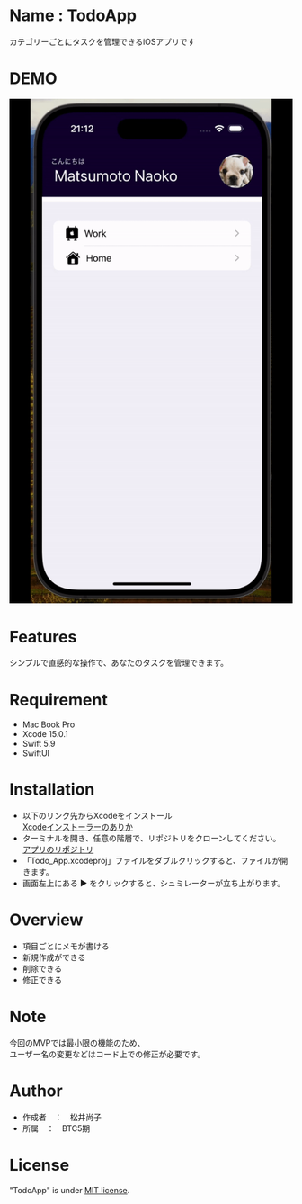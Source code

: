 # Name : TodoApp

カテゴリーごとにタスクを管理できるiOSアプリです

# DEMO

![demo](todoApp_Demo.gif)

# Features

シンプルで直感的な操作で、あなたのタスクを管理できます。

# Requirement

* Mac Book Pro
* Xcode 15.0.1
* Swift 5.9
* SwiftUI

# Installation

* 以下のリンク先からXcodeをインストール  
[Xcodeインストーラーのありか](https://apps.apple.com/jp/app/xcode/id497799835?mt=12)  
* ターミナルを開き、任意の階層で、リポジトリをクローンしてください。  
[アプリのリポジトリ](git@github.com:MATSUINAOKO/TodoApp_Polyglottal.git)  
* 「Todo_App.xcodeproj」ファイルをダブルクリックすると、ファイルが開きます。    
* 画面左上にある ▶️ をクリックすると、シュミレーターが立ち上がります。  

# Overview

* 項目ごとにメモが書ける  
* 新規作成ができる  
* 削除できる  
* 修正できる  

# Note

今回のMVPでは最小限の機能のため、  
ユーザー名の変更などはコード上での修正が必要です。    

# Author

* 作成者　：　松井尚子
* 所属　：　BTC5期　


# License

"TodoApp" is under [MIT license](https://en.wikipedia.org/wiki/MIT_License).




